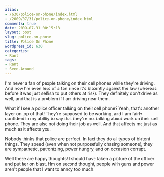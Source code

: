 ```yaml
---
alias:
- /630/police-on-phone/index.html
- /2009/07/31/police-on-phone/index.html
comments: true
date: 2009-07-31 00:15:13
layout: post
slug: police-on-phone
title: Police On Phone
wordpress_id: 630
categories:
- Rant
tags:
- Rant
- Seen-Around
---
```


I'm never a fan of people talking on their cell phones while they're driving.  And now I'm even less of a fan since it's blatently against the law (whereas before it was just selfish to put others at risk).  They definitely don't drive as well, and that is a problem if I am driving near them.

What if I see a police officer talking on their cell phone?  Yeah, that's another layer on top of that!  They're supposed to be working, and I am fairly confident in my ability to say that they're not talking about work on their cell phone.  They are also not doing their job as well.  And that affects me just as much as it affects you.

Nobody thinks that police are perfect.  In fact they do all types of blatent things.  They speed (even when not purposefully chasing someone), they are sympathetic, patronizing, power hungry, and on occasion corrupt.

Well these are happy thoughts!  I should have taken a picture of the officer and put her on blast.  Hm on second thought, people with guns and power aren't people that I want to annoy too much.
